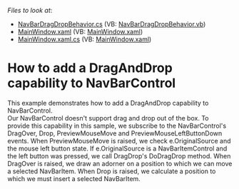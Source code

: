 <!-- default file list -->
*Files to look at*:

* [NavBarDragDropBehavior.cs](./CS/NavBarDragDropExample/Behavior/NavBarDragDropBehavior.cs) (VB: [NavBarDragDropBehavior.vb](./VB/NavBarDragDropExample/Behavior/NavBarDragDropBehavior.vb))
* [MainWindow.xaml](./CS/NavBarDragDropExample/MainWindow.xaml) (VB: [MainWindow.xaml](./VB/NavBarDragDropExample/MainWindow.xaml))
* [MainWindow.xaml.cs](./CS/NavBarDragDropExample/MainWindow.xaml.cs) (VB: [MainWindow.xaml](./VB/NavBarDragDropExample/MainWindow.xaml))
<!-- default file list end -->
# How to add a DragAndDrop capability to NavBarControl


This example demonstrates how to add a DragAndDrop capability to NavBarControl.<br />Our NavBarControl doesn't support drag and drop out of the box. To provide this capability in this sample, we subscribe to the NavBarControl's DragOver, Drop, PreviewMouseMove and PreviewMouseLeftButtonDown events. When PreviewMouseMove is raised, we check e.OriginalSource and the mouse left button state. If e.OriginalSource is a NavBarItemControl and the left button was pressed, we call DragDrop's DoDragDrop method. When DragOver is raised, we draw an adorner on a position to which we can move a selected NavBarItem. When Drop is raised, we calculate a position to which we must insert a selected NavBarItem.

<br/>


